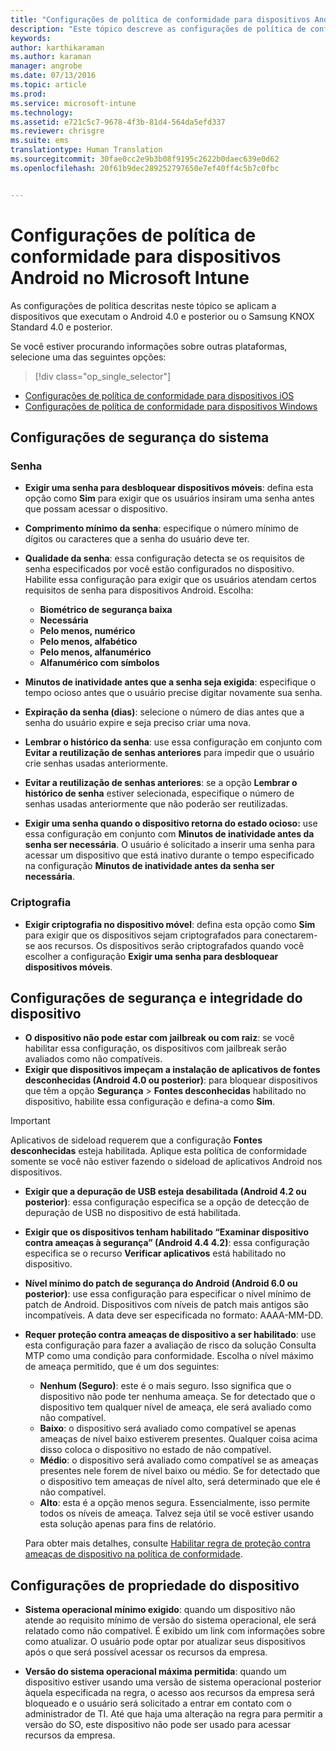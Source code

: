 ```yaml
---
title: "Configurações de política de conformidade para dispositivos Android | Microsoft Intune"
description: "Este tópico descreve as configurações de política de conformidade de dispositivo Android."
keywords: 
author: karthikaraman
ms.author: karaman
manager: angrobe
ms.date: 07/13/2016
ms.topic: article
ms.prod: 
ms.service: microsoft-intune
ms.technology: 
ms.assetid: e721c5c7-9678-4f3b-81d4-564da5efd337
ms.reviewer: chrisgre
ms.suite: ems
translationtype: Human Translation
ms.sourcegitcommit: 30fae0cc2e9b3b08f9195c2622b0daec639e0d62
ms.openlocfilehash: 20f61b9dec289252797650e7ef40ff4c5b7c0fbc


---
```



# <a name="compliance-policy-settings-for-android-devices-in-microsoft-intune"></a>Configurações de política de conformidade para dispositivos Android no Microsoft Intune

As configurações de política descritas neste tópico se aplicam a dispositivos que executam o Android 4.0 e posterior ou o Samsung KNOX Standard 4.0 e posterior.

Se você estiver procurando informações sobre outras plataformas, selecione uma das seguintes opções:
> [!div class="op_single_selector"]
- [Configurações de política de conformidade para dispositivos iOS](ios-compliance-policy-settings-in-microsoft-intune.md)
- [Configurações de política de conformidade para dispositivos Windows](windows-compliance-policy-settings-in-microsoft-intune.md)

## <a name="system-security-settings"></a>Configurações de segurança do sistema
### <a name="password"></a>Senha
- **Exigir uma senha para desbloquear dispositivos móveis**: defina esta opção como **Sim** para exigir que os usuários insiram uma senha antes que possam acessar o dispositivo.

-  **Comprimento mínimo da senha**: especifique o número mínimo de dígitos ou caracteres que a senha do usuário deve ter.

- **Qualidade da senha**: essa configuração detecta se os requisitos de senha especificados por você estão configurados no dispositivo. Habilite essa configuração para exigir que os usuários atendam certos requisitos de senha para dispositivos Android. Escolha:

  -   **Biométrico de segurança baixa**
  -   **Necessária**
  -   **Pelo menos, numérico**
  -   **Pelo menos, alfabético**
  -   **Pelo menos, alfanumérico**
  -   **Alfanumérico com símbolos**

- **Minutos de inatividade antes que a senha seja exigida**: especifique o tempo ocioso antes que o usuário precise digitar novamente sua senha.

- **Expiração da senha (dias)**: selecione o número de dias antes que a senha do usuário expire e seja preciso criar uma nova.

- **Lembrar o histórico da senha**: use essa configuração em conjunto com **Evitar a reutilização de senhas anteriores** para impedir que o usuário crie senhas usadas anteriormente.

- **Evitar a reutilização de senhas anteriores**: se a opção **Lembrar o histórico de senha** estiver selecionada, especifique o número de senhas usadas anteriormente que não poderão ser reutilizadas.

- **Exigir uma senha quando o dispositivo retorna do estado ocioso:** use essa configuração em conjunto com **Minutos de inatividade antes da senha ser necessária**. O usuário é solicitado a inserir uma senha para acessar um dispositivo que está inativo durante o tempo especificado na configuração **Minutos de inatividade antes da senha ser necessária**.

### <a name="encryption"></a>Criptografia
- **Exigir criptografia no dispositivo móvel**: defina esta opção como **Sim** para exigir que os dispositivos sejam criptografados para conectarem-se aos recursos. Os dispositivos serão criptografados quando você escolher a configuração **Exigir uma senha para desbloquear dispositivos móveis**.

## <a name="device-health-and-security-settings"></a>Configurações de segurança e integridade do dispositivo

- **O dispositivo não pode estar com jailbreak ou com raiz**: se você habilitar essa configuração, os dispositivos com jailbreak serão avaliados como não compatíveis.
- **Exigir que dispositivos impeçam a instalação de aplicativos de fontes desconhecidas (Android 4.0 ou posterior)**: para bloquear dispositivos que têm a opção **Segurança** > **Fontes desconhecidas** habilitado no dispositivo, habilite essa configuração e defina-a como **Sim**.  
>[!IMPORTANT]
>Aplicativos de sideload requerem que a configuração **Fontes desconhecidas** esteja habilitada. Aplique esta política de conformidade somente se você não estiver fazendo o sideload de aplicativos Android nos dispositivos.

- **Exigir que a depuração de USB esteja desabilitada (Android 4.2 ou posterior)**: essa configuração especifica se a opção de detecção de depuração de USB no dispositivo de está habilitada.
- **Exigir que os dispositivos tenham habilitado “Examinar dispositivo contra ameaças à segurança” (Android 4.4 4.2)**: essa configuração especifica se o recurso **Verificar aplicativos** está habilitado no dispositivo.
- **Nível mínimo do patch de segurança do Android (Android 6.0 ou posterior)**: use essa configuração para especificar o nível mínimo de patch de Android. Dispositivos com níveis de patch mais antigos são incompatíveis. A data deve ser especificada no formato: AAAA-MM-DD.
- **Requer proteção contra ameaças de dispositivo a ser habilitado**: use esta configuração para fazer a avaliação de risco da solução Consulta MTP como uma condição para conformidade. Escolha o nível máximo de ameaça permitido, que é um dos seguintes:

  - **Nenhum (Seguro)**: este é o mais seguro. Isso significa que o dispositivo não pode ter nenhuma ameaça. Se for detectado que o dispositivo tem qualquer nível de ameaça, ele será avaliado como não compatível.
  - **Baixo**: o dispositivo será avaliado como compatível se apenas ameaças de nível baixo estiverem presentes. Qualquer coisa acima disso coloca o dispositivo no estado de não compatível.
  - **Médio**: o dispositivo será avaliado como compatível se as ameaças presentes nele forem de nível baixo ou médio. Se for detectado que o dispositivo tem ameaças de nível alto, será determinado que ele é não compatível.
  - **Alto**: esta é a opção menos segura. Essencialmente, isso permite todos os níveis de ameaça. Talvez seja útil se você estiver usando esta solução apenas para fins de relatório.

  Para obter mais detalhes, consulte [Habilitar regra de proteção contra ameaças de dispositivo na política de conformidade](enable-device-threat-protection-rule-in-compliance-policy.md).

## <a name="device-property-settings"></a>Configurações de propriedade do dispositivo
- **Sistema operacional mínimo exigido**: quando um dispositivo não atende ao requisito mínimo de versão do sistema operacional, ele será relatado como não compatível.
  É exibido um link com informações sobre como atualizar. O usuário pode optar por atualizar seus dispositivos após o que será possível acessar os recursos da empresa.

- **Versão do sistema operacional máxima permitida**: quando um dispositivo estiver usando uma versão de sistema operacional posterior àquela especificada na regra, o acesso aos recursos da empresa será bloqueado e o usuário será solicitado a entrar em contato com o administrador de TI. Até que haja uma alteração na regra para permitir a versão do SO, este dispositivo não pode ser usado para acessar recursos da empresa.



<!--HONumber=Nov16_HO1-->


